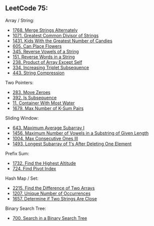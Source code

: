 LeetCode 75:
--
Array / String:
- [1768. Merge Strings Alternately](https://github.com/faisalkhan91/Programming-Fundamentals/blob/main/Algorithms/Two%20Pointers/LeetCode/1768.%20Merge%20Strings%20Alternately.py)
- [1071. Greatest Common Divisor of Strings](https://github.com/faisalkhan91/Programming-Fundamentals/blob/main/Data%20Structures/Array/Exercises/LeetCode/Strings/1071.%20Greatest%20Common%20Divisor%20of%20Strings.py)
- [1431. Kids With the Greatest Number of Candies](https://github.com/faisalkhan91/Programming-Fundamentals/blob/main/Data%20Structures/Array/Exercises/LeetCode/Greedy/1431.%20Kids%20With%20the%20Greatest%20Number%20of%20Candies.py)
- [605. Can Place Flowers](https://github.com/faisalkhan91/Programming-Fundamentals/blob/main/Data%20Structures/Array/Exercises/LeetCode/Greedy/605.%20Can%20Place%20Flowers.py)
- [345. Reverse Vowels of a String](https://github.com/faisalkhan91/Programming-Fundamentals/blob/main/Data%20Structures/Array/Exercises/LeetCode/Strings/345.%20Reverse%20Vowels%20of%20a%20String.py)
- [151. Reverse Words in a String](https://github.com/faisalkhan91/Programming-Fundamentals/blob/main/Data%20Structures/Array/Exercises/LeetCode/Strings/151.%20Reverse%20Words%20in%20a%20String.py)
- [238. Product of Array Except Self](https://github.com/faisalkhan91/Programming-Fundamentals/blob/main/Data%20Structures/Array/Exercises/LeetCode/Prefix%20Sum/238.%20Product%20of%20Array%20Except%20Self.py)
- [334. Increasing Triplet Subsequence](https://github.com/faisalkhan91/Programming-Fundamentals/blob/main/Data%20Structures/Array/Exercises/LeetCode/Greedy/334.%20Increasing%20Triplet%20Subsequence.py)
- [443. String Compression](https://github.com/faisalkhan91/Programming-Fundamentals/blob/main/Data%20Structures/Array/Exercises/LeetCode/Strings/443.%20String%20Compression.py)

Two Pointers:
- [283. Move Zeroes](https://github.com/faisalkhan91/Programming-Fundamentals/blob/main/Algorithms/Techniques/Two%20Pointers/LeetCode/Array/283.%20Move%20Zeroes.py)
- [392. Is Subsequence](https://github.com/faisalkhan91/Programming-Fundamentals/blob/main/Algorithms/Techniques/Two%20Pointers/LeetCode/String/392.%20Is%20Subsequence.py)
- [11. Container With Most Water](https://github.com/faisalkhan91/Programming-Fundamentals/blob/main/Algorithms/Techniques/Two%20Pointers/LeetCode/Array/11.%20Container%20With%20Most%20Water.py)
- [1679. Max Number of K-Sum Pairs](https://github.com/faisalkhan91/Programming-Fundamentals/blob/main/Algorithms/Techniques/Two%20Pointers/LeetCode/Array/1679.%20Max%20Number%20of%20K-Sum%20Pairs.py)

Sliding Window:
- [643. Maximum Average Subarray I](https://github.com/faisalkhan91/Programming-Fundamentals/blob/main/Algorithms/Techniques/Sliding%20Window/LeetCode/Array/643.%20Maximum%20Average%20Subarray%20I.py)
- [1456. Maximum Number of Vowels in a Substring of Given Length](https://github.com/faisalkhan91/Programming-Fundamentals/blob/main/Algorithms/Techniques/Sliding%20Window/LeetCode/String/1456.%20Maximum%20Number%20of%20Vowels%20in%20a%20Substring%20of%20Given%20Length.py)
- [1004. Max Consecutive Ones III](https://github.com/faisalkhan91/Programming-Fundamentals/blob/main/Algorithms/Techniques/Sliding%20Window/LeetCode/Array/1004.%20Max%20Consecutive%20Ones%20III.py)
- [1493. Longest Subarray of 1's After Deleting One Element](https://github.com/faisalkhan91/Programming-Fundamentals/blob/main/Algorithms/Techniques/Sliding%20Window/LeetCode/Array/1493.%20Longest%20Subarray%20of%201's%20After%20Deleting%20One%20Element.py)

Prefix Sum:
- [1732. Find the Highest Altitude](https://github.com/faisalkhan91/Programming-Fundamentals/blob/main/Algorithms/Techniques/Prefix%20Sum/LeetCode/Array/1732.%20Find%20the%20Highest%20Altitude.py)
- [724. Find Pivot Index](https://github.com/faisalkhan91/Programming-Fundamentals/blob/main/Algorithms/Techniques/Prefix%20Sum/LeetCode/Array/724.%20Find%20Pivot%20Index.py)

Hash Map / Set:
- [2215. Find the Difference of Two Arrays](https://github.com/faisalkhan91/Programming-Fundamentals/blob/main/Data%20Structures/Hash%20Table/Exercises/LeetCode/Array/2215.%20Find%20the%20Difference%20of%20Two%20Arrays.py)
- [1207. Unique Number of Occurrences](https://github.com/faisalkhan91/Programming-Fundamentals/blob/main/Data%20Structures/Hash%20Table/Exercises/LeetCode/Array/1207.%20Unique%20Number%20of%20Occurrences.py)
- [1657. Determine if Two Strings Are Close](https://github.com/faisalkhan91/Programming-Fundamentals/blob/main/Data%20Structures/Hash%20Table/Exercises/LeetCode/Strings/1657.%20Determine%20if%20Two%20Strings%20Are%20Close.py)

Binary Search Tree:
- [700. Search in a Binary Search Tree](https://github.com/faisalkhan91/Programming-Fundamentals/blob/main/Data%20Structures/Tree/LeetCode/Binary%20Search%20Tree/700.%20Search%20in%20a%20Binary%20Search%20Tree.py)
